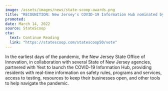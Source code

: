 ```yaml
---
image: /assets/images/news/state-scoop-awards.png
title: "RECOGNITION: New Jersey's COVID-19 Information Hub nominated by StateScoop for State IT Innovation of the Year"
promoted: 
date: March 14, 2022
source: StateScoop
cta:
  text: Continue Reading
  link: "https://statescoop.com/statescoop50/vote"
---
```


In the earliest days of the pandemic, the New Jersey State Office of Innovation, in collaboration with several State of New Jersey agencies, partnered with Yext to launch the COVID-19 Information Hub, providing residents with real-time information on safety rules, programs and services, access to testing, resources to keep their businesses open, and other tools to help navigate the pandemic.
